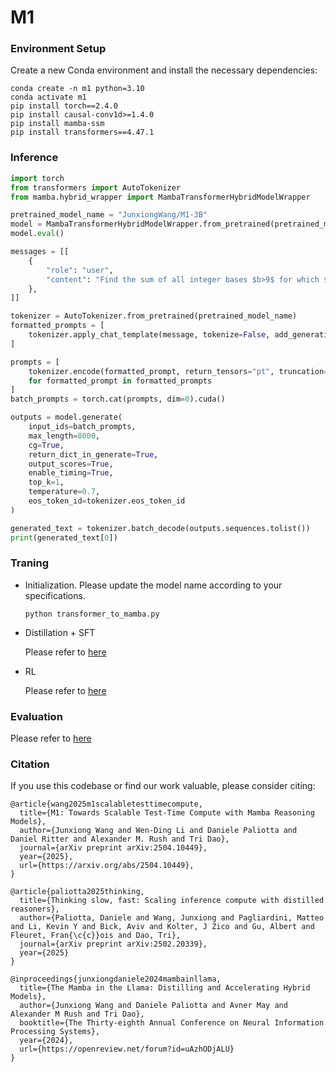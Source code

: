 # M1

### Environment Setup
Create a new Conda environment and install the necessary dependencies:

```
conda create -n m1 python=3.10
conda activate m1
pip install torch==2.4.0
pip install causal-conv1d>=1.4.0
pip install mamba-ssm
pip install transformers==4.47.1
```

### Inference

```python
import torch
from transformers import AutoTokenizer
from mamba.hybrid_wrapper import MambaTransformerHybridModelWrapper

pretrained_model_name = "JunxiongWang/M1-3B"
model = MambaTransformerHybridModelWrapper.from_pretrained(pretrained_model_name, torch_dtype=torch.bfloat16)
model.eval()

messages = [[
    {
        "role": "user",
        "content": "Find the sum of all integer bases $b>9$ for which $17_b$ is a divisor of $97_b.$",
    },
]]

tokenizer = AutoTokenizer.from_pretrained(pretrained_model_name)
formatted_prompts = [
    tokenizer.apply_chat_template(message, tokenize=False, add_generation_prompt=True) for message in messages
]

prompts = [
    tokenizer.encode(formatted_prompt, return_tensors="pt", truncation=True, max_length=200)
    for formatted_prompt in formatted_prompts
]
batch_prompts = torch.cat(prompts, dim=0).cuda()

outputs = model.generate(
    input_ids=batch_prompts,
    max_length=8000,
    cg=True,
    return_dict_in_generate=True,
    output_scores=True,
    enable_timing=True,
    top_k=1,
    temperature=0.7,
    eos_token_id=tokenizer.eos_token_id
)

generated_text = tokenizer.batch_decode(outputs.sequences.tolist())
print(generated_text[0])
```

### Traning

* Initialization. Please update the model name according to your specifications.

  `python transformer_to_mamba.py`

* Distillation + SFT

  Please refer to [here](sft/README.md)

* RL

  Please refer to [here](rl/README.md)

### Evaluation

Please refer to [here](rl/README.md)

### Citation

If you use this codebase or find our work valuable, please consider citing:

```
@article{wang2025m1scalabletesttimecompute,
  title={M1: Towards Scalable Test-Time Compute with Mamba Reasoning Models}, 
  author={Junxiong Wang and Wen-Ding Li and Daniele Paliotta and Daniel Ritter and Alexander M. Rush and Tri Dao},
  journal={arXiv preprint arXiv:2504.10449},
  year={2025},
  url={https://arxiv.org/abs/2504.10449}, 
}

@article{paliotta2025thinking,
  title={Thinking slow, fast: Scaling inference compute with distilled reasoners},
  author={Paliotta, Daniele and Wang, Junxiong and Pagliardini, Matteo and Li, Kevin Y and Bick, Aviv and Kolter, J Zico and Gu, Albert and Fleuret, Fran{\c{c}}ois and Dao, Tri},
  journal={arXiv preprint arXiv:2502.20339},
  year={2025}
}

@inproceedings{junxiongdaniele2024mambainllama,
  title={The Mamba in the Llama: Distilling and Accelerating Hybrid Models},
  author={Junxiong Wang and Daniele Paliotta and Avner May and Alexander M Rush and Tri Dao},
  booktitle={The Thirty-eighth Annual Conference on Neural Information Processing Systems},
  year={2024},
  url={https://openreview.net/forum?id=uAzhODjALU}
}
```
